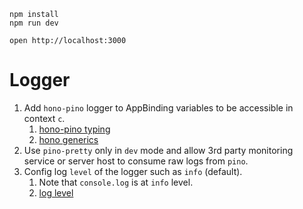```
npm install
npm run dev
```

```
open http://localhost:3000
```

# Logger
1. Add `hono-pino` logger to AppBinding variables to be accessible in context `c`. 
   1. [hono-pino typing](https://github.com/maou-shonen/hono-pino/blob/HEAD/src/types.ts)
   2. [hono generics](https://hono.dev/docs/api/hono#generics)
2. Use `pino-pretty` only in `dev` mode and allow 3rd party monitoring service or server host to consume raw logs from `pino`. 
3. Config log `level` of the logger such as `info` (default). 
   1. Note that `console.log` is at `info` level.
   2. [log level](https://github.com/pinojs/pino/blob/main/docs/api.md#level-string)

